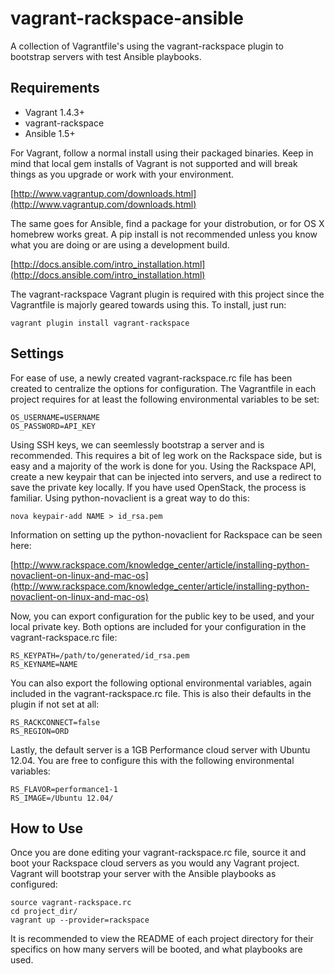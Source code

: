 vagrant-rackspace-ansible
=========================

A collection of Vagrantfile's using the vagrant-rackspace plugin to bootstrap servers with test Ansible playbooks.

## Requirements

+ Vagrant 1.4.3+
+ vagrant-rackspace
+ Ansible 1.5+

For Vagrant, follow a normal install using their packaged binaries. Keep in mind that local gem installs of Vagrant is not supported and will break things as you upgrade or work with your environment.

  [http://www.vagrantup.com/downloads.html](http://www.vagrantup.com/downloads.html)

The same goes for Ansible, find a package for your distrobution, or for OS X homebrew works great. A pip install is not recommended unless you know what you are doing or are using a development build.

  [http://docs.ansible.com/intro_installation.html](http://docs.ansible.com/intro_installation.html)

The vagrant-rackspace Vagrant plugin is required with this project since the Vagrantfile is majorly geared towards using this. To install, just run:

    vagrant plugin install vagrant-rackspace

## Settings

For ease of use, a newly created vagrant-rackspace.rc file has been created to centralize the options for configuration. The Vagrantfile in each project requires for at least the following environmental variables to be set:

    OS_USERNAME=USERNAME
    OS_PASSWORD=API_KEY

Using SSH keys, we can seemlessly bootstrap a server and is recommended. This requires a bit of leg work on the Rackspace side, but is easy and a majority of the work is done for you. Using the Rackspace API, create a new keypair that can be injected into servers, and use a redirect to save the private key locally. If you have used OpenStack, the process is familiar. Using python-novaclient is a great way to do this:

    nova keypair-add NAME > id_rsa.pem

Information on setting up the python-novaclient for Rackspace can be seen here:

[http://www.rackspace.com/knowledge_center/article/installing-python-novaclient-on-linux-and-mac-os](http://www.rackspace.com/knowledge_center/article/installing-python-novaclient-on-linux-and-mac-os)

Now, you can export configuration for the public key to be used, and your local private key. Both options are included for your configuration in the vagrant-rackspace.rc file:

    RS_KEYPATH=/path/to/generated/id_rsa.pem
    RS_KEYNAME=NAME

You can also export the following optional environmental variables, again included in the vagrant-rackspace.rc file. This is also their defaults in the plugin if not set at all:

    RS_RACKCONNECT=false
    RS_REGION=ORD

Lastly, the default server is a 1GB Performance cloud server with Ubuntu 12.04. You are free to configure this with the following environmental variables:

    RS_FLAVOR=performance1-1
    RS_IMAGE=/Ubuntu 12.04/

## How to Use

Once you are done editing your vagrant-rackspace.rc file, source it and boot your Rackspace cloud servers as you would any Vagrant project. Vagrant will bootstrap your server with the Ansible playbooks as configured:

    source vagrant-rackspace.rc
    cd project_dir/
    vagrant up --provider=rackspace

It is recommended to view the README of each project directory for their specifics on how many servers will be booted, and what playbooks are used.

